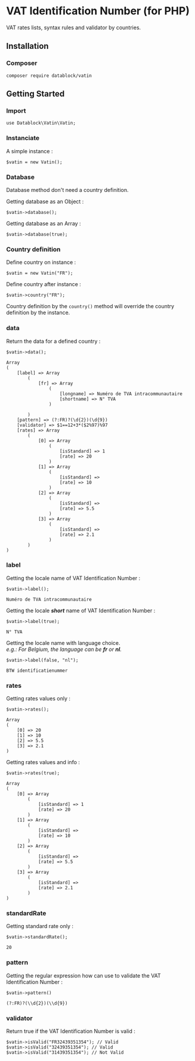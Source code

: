 # VAT Identification Number (for PHP)

VAT rates lists, syntax rules and validator by countries.


## Installation

### Composer

```
composer require datablock/vatin
```


## Getting Started

### Import

```
use Datablock\Vatin\Vatin;
```

### Instanciate

A simple instance :

```
$vatin = new Vatin();
```


### Database

Database method don't need a country definition.

Getting database as an Object :
```
$vatin->database();
```

Getting database as an Array :
```
$vatin->database(true);
```


### Country definition

Define country on instance :
```
$vatin = new Vatin("FR");
```

Define country after instance :
```
$vatin->country("FR");
```

Country definition by the `country()` method will override the country definition by the instance.


### data

Return the data for a defined country :
```
$vatin->data();
```

```
Array
(
    [label] => Array
        (
            [fr] => Array
                (
                    [longname] => Numéro de TVA intracommunautaire
                    [shortname] => N° TVA
                )

        )
    [pattern] => (?:FR)?(\d{2})(\d{9})
    [validator] => $1==12+3*($2%97)%97
    [rates] => Array
        (
            [0] => Array
                (
                    [isStandard] => 1
                    [rate] => 20
                )
            [1] => Array
                (
                    [isStandard] => 
                    [rate] => 10
                )
            [2] => Array
                (
                    [isStandard] => 
                    [rate] => 5.5
                )
            [3] => Array
                (
                    [isStandard] => 
                    [rate] => 2.1
                )
        )
)
```


### label

Getting the locale name of VAT Identification Number :
```
$vatin->label();
```
```
Numéro de TVA intracommunautaire
```

Getting the locale **_short_** name of VAT Identification Number :
```
$vatin->label(true);
```
```
N° TVA
```

Getting the locale name with language choice.  
_e.g.: For Belgium, the language can be **fr** or **nl**._
```
$vatin->label(false, "nl");
```
```
BTW identificatienummer
```

### rates

Getting rates values only :
```
$vatin->rates();
```
```
Array
(
    [0] => 20
    [1] => 10
    [2] => 5.5
    [3] => 2.1
)
```

Getting rates values and info :
```
$vatin->rates(true);
```
```
Array
(
    [0] => Array
        (
            [isStandard] => 1
            [rate] => 20
        )
    [1] => Array
        (
            [isStandard] => 
            [rate] => 10
        )
    [2] => Array
        (
            [isStandard] => 
            [rate] => 5.5
        )
    [3] => Array
        (
            [isStandard] => 
            [rate] => 2.1
        )
)
```


### standardRate

Getting standard rate only :
```
$vatin->standardRate();
```
```
20
```


### pattern

Getting the regular expression how can use to validate the VAT Identification Number :
```
$vatin->pattern()
```
```
(?:FR)?(\\d{2})(\\d{9})
```


### validator

Return true if the VAT Identification Number is valid :
```
$vatin->isValid("FR32439351354"); // Valid
$vatin->isValid("32439351354"); // Valid
$vatin->isValid("31439351354"); // Not Valid
```

